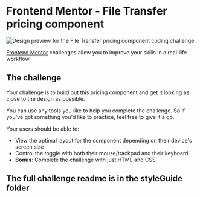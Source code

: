 # Frontend Mentor - File Transfer pricing component

![Design preview for the File Transfer pricing component coding challenge](./design/desktop-preview.jpg)

[Frontend Mentor](https://www.frontendmentor.io) challenges allow you to improve your skills in a real-life workflow.

## The challenge

Your challenge is to build out this pricing component and get it looking as close to the design as possible.

You can use any tools you like to help you complete the challenge. So if you've got something you'd like to practice, feel free to give it a go.

Your users should be able to:

- View the optimal layout for the component depending on their device's screen size
- Control the toggle with both their mouse/trackpad and their keyboard
- **Bonus**: Complete the challenge with just HTML and CSS

## The full challenge readme is in the styleGuide folder
